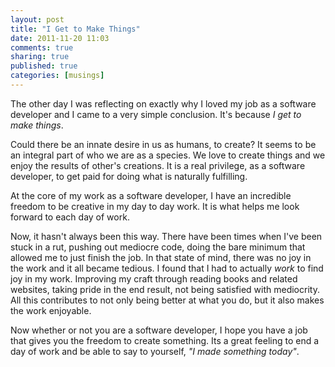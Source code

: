 ```yaml
---
layout: post
title: "I Get to Make Things"
date: 2011-11-20 11:03
comments: true
sharing: true
published: true
categories: [musings]
---
```


The other day I was reflecting on exactly why I loved my job as a software
developer and I came to a very simple conclusion. It's because *I get to make things*.

Could there be an innate desire in us as humans, to create? It seems to be an 
integral part of who we are as a species. We love to create things and we enjoy
the results of other's creations. It is a real privilege, as a software 
developer, to get paid for doing what is naturally fulfilling.

<!-- more -->

At the core of my work as a software developer, I have an incredible freedom to be 
creative in my day to day work. It is what helps me look forward to each day of work.

Now, it hasn't always been this way. There have been times when I've been stuck
in a rut, pushing out mediocre code, doing the bare minimum that allowed me to
just finish the job. In that state of mind, there was no joy in the work and it all
became tedious. I found that I had to actually *work* to find joy in my work.
Improving my craft through reading books and related websites, taking pride in the
end result, not being satisfied with mediocrity. All this contributes to not
only being better at what you do, but it also makes the work enjoyable.

Now whether or not you are a software developer, I hope you have a job that
gives you the freedom to create something. Its a great feeling to end
a day of work and be able to say to yourself, *"I made something today"*.
